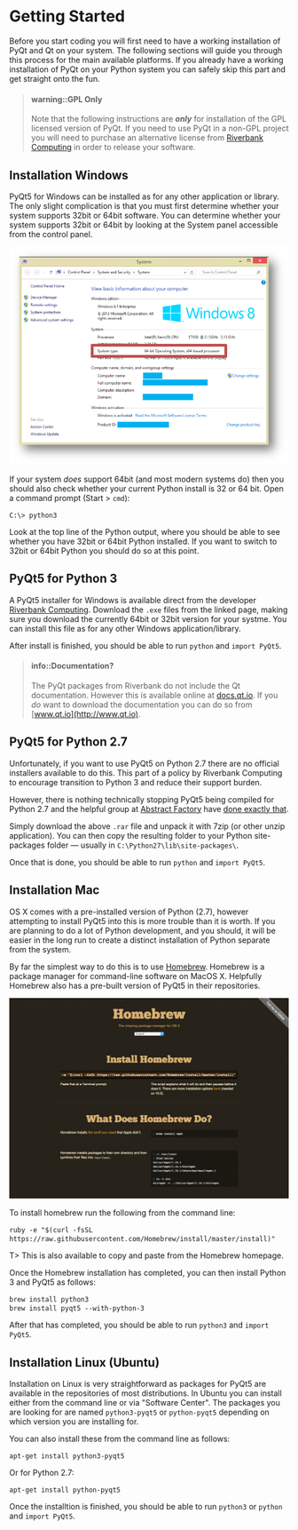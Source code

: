 # Getting Started

Before you start coding you will first need to have a working installation of 
PyQt and Qt on your system. The following sections will guide you through this
process for the main available platforms. If you already have a working installation
of PyQt on your Python system you can safely skip this part and get straight
onto the fun.


> #### warning::GPL Only
>
> Note that the following instructions are ***only*** for installation of the GPL
> licensed version of PyQt. If you need to use PyQt in a non-GPL project you will
> need to purchase an alternative license from [Riverbank Computing](https://www.riverbankcomputing.com) in order to release your software.


## Installation Windows

PyQt5 for Windows can be installed as for any other application or library. The only
slight complication is that you must first determine whether your system supports
32bit or 64bit software. You can determine whether your system supports 32bit or 64bit 
by looking at the System panel accessible from the control panel.

![The Windows system panel, where you can find out if you're running 64 or 32bit.](images/windows-system-panel.png)

If your system *does* support 64bit (and most modern systems do) then you 
should also check whether your current Python install is 32 or 64 bit. Open a command
prompt (Start > `cmd`):

    C:\> python3
    
Look at the top line of the Python output, where you should be able to see whether
you have 32bit or 64bit Python installed. If you want to switch to 32bit or 64bit 
Python you should do so at this point.

## PyQt5 for Python 3

A PyQt5 installer for Windows is available direct from the developer [Riverbank Computing](https://www.riverbankcomputing.com/software/pyqt/download5). Download the `.exe` files from the linked page, making sure you download the currently 64bit or 32bit version for your
systme. You can install this file as for any other Windows application/library.

After install is finished, you should be able to run `python` and `import PyQt5`.

> #### info::Documentation?
>
> The PyQt packages from Riverbank do not include the Qt documentation. However this
> is available online at [docs.qt.io](http://docs.qt.io). If you *do* want to 
> download the documentation you can do so from [www.qt.io](http://www.qt.io).


## PyQt5 for Python 2.7

Unfortunately, if you want to use PyQt5 on Python 2.7 there are no official installers
available to do this. This part of a policy by Riverbank Computing to encourage
transition to Python 3 and reduce their support burden.

However, there is nothing technically stopping PyQt5 being compiled for Python 2.7 and
the helpful group at [Abstract Factory](http://abstractfactory.io) have 
[done exactly that](http://blog.abstractfactory.io/pyqt5-1-1-for-python-2-7/).

Simply download the above `.rar` file and unpack it with 7zip (or other unzip application).
You can then copy the resulting folder to your Python site-packages folder — usually
in `C:\Python27\lib\site-packages\`.

Once that is done, you should be able to run `python` and `import PyQt5`.

## Installation Mac

OS X comes with a pre-installed version of Python (2.7), however attempting to 
install PyQt5 into this is more trouble than it is worth. If you are planning to 
do a lot of Python development, and you should, it will be easier in the long
run to create a distinct installation of Python separate from the system.

By far the simplest way to do this is to use [Homebrew](http://brew.sh/). Homebrew
is a package manager for command-line software on MacOS X. Helpfully Homebrew also
has a pre-built version of PyQt5 in their repositories.

![Homebrew — the missing package manager for OS X](images/homebrew.png)

To install homebrew run the following from the command line:

    ruby -e "$(curl -fsSL https://raw.githubusercontent.com/Homebrew/install/master/install)"

T> This is also available to copy and paste from the Homebrew homepage.

Once the Homebrew installation has completed, you can then install Python 3 and PyQt5 
as follows:

    brew install python3
    brew install pyqt5 --with-python-3
    
After that has completed, you should be able to run `python3` and `import PyQt5`.    

## Installation Linux (Ubuntu)

Installation on Linux is very straightforward as packages for PyQt5 are available in
the repositories of most distributions. In Ubuntu you can install either from
the command line or via "Software Center". The packages you are looking for are
named `python3-pyqt5` or `python-pyqt5` depending on which version you are installing for.

You can also install these from the command line as follows:

    apt-get install python3-pyqt5
    
Or for Python 2.7:

    apt-get install python-pyqt5

Once the installtion is finished, you should be able to run `python3` or `python` and `import PyQt5`.    
    
    
    

    
    